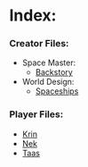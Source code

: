 # **Index:**

### Creator Files:
* Space Master:
	- [Backstory](https://fiaan.github.io/SD-D/SM/BackstoryNotes)
* World Design:
	- [Spaceships](https://fiaan.github.io/SD-D/Ships/Spaceships)

### Player Files:
* [Krin](https://fiaan.github.io/SD-D/KrinIndex)
* [Nek](https://fiaan.github.io/SD-D/NekIndex)
* [Taas](https://fiaan.github.io/SD-D/TaasIndex)
